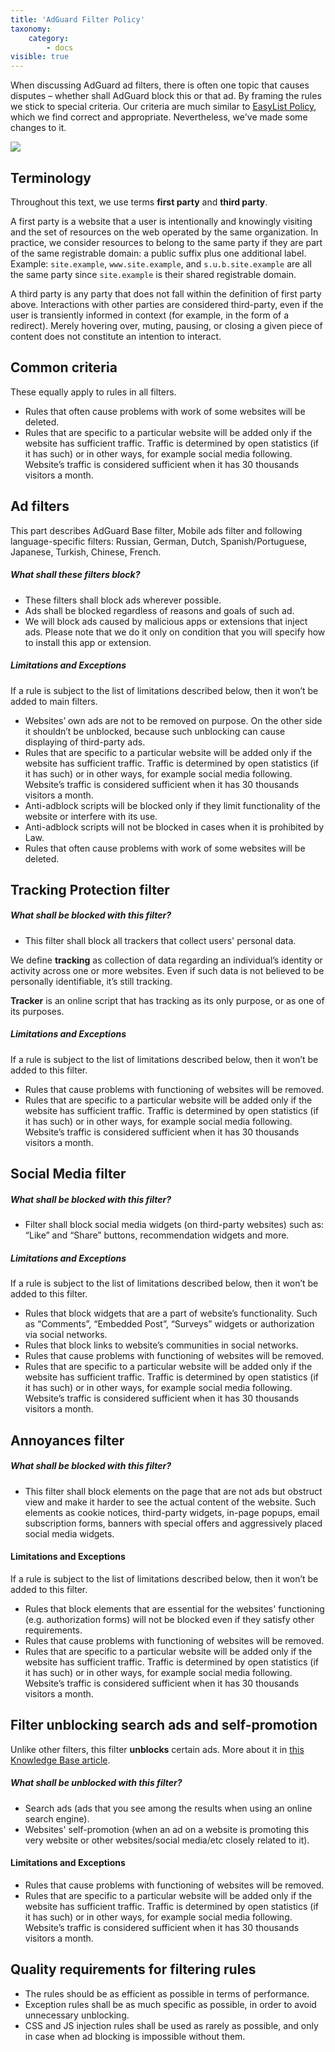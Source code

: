 ```yaml
---
title: 'AdGuard Filter Policy'
taxonomy:
    category:
        - docs
visible: true
---
```


When discussing AdGuard ad filters, there is often one topic that causes disputes – whether shall AdGuard block this or that ad. By framing the rules we stick to special criteria. Our criteria are much similar to [EasyList Policy](https://easylist.to/pages/policy.html), which we find correct and appropriate. Nevertheless, we've made some changes to it.

![](https://cdn.adguard.com/public/Adguard/Common/page_filtering.png)

## Terminology

Throughout this text, we use terms **first party** and **third party**. 

A first party is a website that a user is intentionally and knowingly visiting and the set of resources on the web operated by the same organization. In practice, we consider resources to belong to the same party if they are part of the same registrable domain: a public suffix plus one additional label. Example: `site.example`, `www.site.example`, and `s.u.b.site.example` are all the same party since `site.example` is their shared registrable domain.

A third party is any party that does not fall within the definition of first party above. Interactions with other parties are considered third-party, even if the user is transiently informed in context (for example, in the form of a redirect). Merely hovering over, muting, pausing, or closing a given piece of content does not constitute an intention to interact.

## Common criteria

These equally apply to rules in all filters.

- Rules that often cause problems with work of some websites will be deleted.
- Rules that are specific to a particular website will be added only if the website has sufficient traffic. Traffic is determined by open statistics (if it has such) or in other ways, for example social media following. Website’s traffic is considered sufficient when it has 30 thousands visitors a month.


## Ad filters

This part describes AdGuard Base filter, Mobile ads filter and following language-specific filters: Russian, German, Dutch, Spanish/Portuguese, Japanese, Turkish, Chinese, French.

##### What shall these filters block?

- These filters shall block ads wherever possible. 
- Ads shall be blocked regardless of reasons and goals of such ad.
- We will block ads caused by malicious apps or extensions that inject ads. Please note that we do it only on condition that you will specify how to install this app or extension.

##### Limitations and Exceptions

If a rule is subject to the list of limitations described below, then it won’t be added to main filters.

- Websites’ own ads are not to be removed on purpose. On the other side it shouldn’t be unblocked, because such unblocking can cause displaying of third-party ads.
- Rules that are specific to a particular website will be added only if the website has sufficient traffic. Traffic is determined by open statistics (if it has such) or in other ways, for example social media following. Website’s traffic is considered sufficient when it has 30 thousands visitors a month.
- Anti-adblock scripts will be blocked only if they limit functionality of the website or interfere with its use.
- Anti-adblock scripts will not be blocked in cases when it is prohibited by Law.
- Rules that often cause problems with work of some websites will be deleted.


## Tracking Protection filter

##### What shall be blocked with this filter?

- This filter shall block all trackers that collect users' personal data.

We define **tracking** as collection of data regarding an individual’s identity or activity across one or more websites. Even if such data is not believed to be personally identifiable, it’s still tracking.

**Tracker** is an online script that has tracking as its only purpose, or as one of its purposes.

##### Limitations and Exceptions

If a rule is subject to the list of limitations described below, then it won’t be added to this filter.

- Rules that cause problems with functioning of websites will be removed.
- Rules that are specific to a particular website will be added only if the website has sufficient traffic. Traffic is determined by open statistics (if it has such) or in other ways, for example social media following. Website’s traffic is considered sufficient when it has 30 thousands visitors a month.


## Social Media filter

##### What shall be blocked with this filter?

- Filter shall block social media widgets (on third-party websites) such as: “Like” and “Share” buttons, recommendation widgets and more.

##### Limitations and Exceptions

If a rule is subject to the list of limitations described below, then it won’t be added to this filter.

- Rules that block widgets that are a part of website’s functionality. Such as “Comments”, “Embedded Post”, “Surveys” widgets or authorization via social networks.
- Rules that block links to website’s communities in social networks.
- Rules that cause problems with functioning of websites will be removed.
- Rules that are specific to a particular website will be added only if the website has sufficient traffic. Traffic is determined by open statistics (if it has such) or in other ways, for example social media following. Website’s traffic is considered sufficient when it has 30 thousands visitors a month.


## Annoyances filter

##### What shall be blocked with this filter?

- This filter shall block elements on the page that are not ads but obstruct view and make it harder to see the actual content of the website. Such elements as cookie notices, third-party widgets, in-page popups, email subscription forms, banners with special offers and aggressively placed social media widgets.

#### Limitations and Exceptions

If a rule is subject to the list of limitations described below, then it won’t be added to this filter.

- Rules that block elements that are essential for the websites' functioning (e.g. authorization forms) will not be blocked even if they satisfy other requirements.
- Rules that cause problems with functioning of websites will be removed.
- Rules that are specific to a particular website will be added only if the website has sufficient traffic. Traffic is determined by open statistics (if it has such) or in other ways, for example social media following. Website’s traffic is considered sufficient when it has 30 thousands visitors a month.


## Filter unblocking search ads and self-promotion

Unlike other filters, this filter **unblocks** certain ads. More about it in [this Knowledge Base article](https://kb.adguard.com/en/general/search-ads-and-self-promotion). 

##### What shall be unblocked with this filter?

- Search ads (ads that you see among the results when using an online search engine).
- Websites' self-promotion (when an ad on a website is promoting this very website or other websites/social media/etc closely related to it).

#### Limitations and Exceptions

- Rules that cause problems with functioning of websites will be removed.
- Rules that are specific to a particular website will be added only if the website has sufficient traffic. Traffic is determined by open statistics (if it has such) or in other ways, for example social media following. Website’s traffic is considered sufficient when it has 30 thousands visitors a month.


## Quality requirements for filtering rules

- The rules should be as efficient as possible in terms of performance.
- Exception rules shall be as much specific as possible, in order to avoid unnecessary unblocking.
- CSS and JS injection rules shall be used as rarely as possible, and only in case when ad blocking is impossible without them.